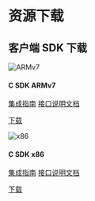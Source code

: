 # 资源下载

## 客户端 SDK 下载

<div class="row client downloads">
    <div class="col-md-6">
        <div class="thumbnail">
            <img src="../img/resource_arm.png" alt="ARMv7">
            <div class="caption">
                <h4>C SDK ARMv7</h4>
                <a href="../client/c_sdk_guide">集成指南</a>
                <a href="../client/c_sdk_api">接口说明文档</a>
                <br>
                <p><a href="https://www.jiguang.cn/downloads/sdk/iot_armv7/" class="btn btn-default" role="button">下载</a></p>
            </div>
        </div>
    </div>
    <div class="col-md-6">
        <div class="thumbnail">
            <img src="../img/resource_x86.png" alt="x86">
            <div class="caption">
                <h4>C SDK x86</h4>
                <a href="../client/c_sdk_guide">集成指南</a>
                <a href="../client/c_sdk_api">接口说明文档</a>
                <br>
                <p><a href="https://www.jiguang.cn/downloads/sdk/iot_x86/" class="btn btn-default" role="button">下载</a></p>
            </div>
        </div>
    </div>
</div>

